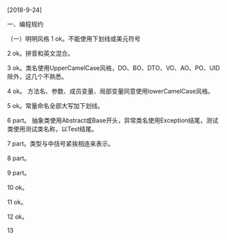 [2018-9-24]

一、编程规约

（一）明明风格
1 ok。不能使用下划线或美元符号

2 ok。拼音和英文混合。

3 ok。类名使用UpperCamelCase风格，DO、BO、DTO、VO、AO、PO、UID除外，这几个不熟悉。

4 ok。 方法名、参数、成员变量、局部变量同意使用lowerCamelCase风格。

5 ok。常量命名全部大写加下划线。

6 part。 抽象类使用Abstract或Base开头，异常类名使用Exception结尾，测试类使用测试类名称，以Test结尾。

7 part。类型与中括号紧挨相连来表示。

8 part。

9 part。

10 ok。

11 ok。

12 ok。

13


